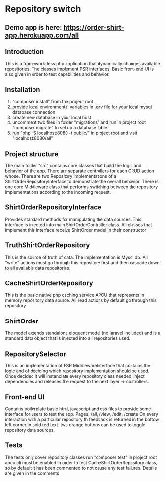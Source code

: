 # Repository switch

## Demo app is here: https://order-shirt-app.herokuapp.com/all

## Introduction
This is a framework-less php application that dynamically changes available repositories. The classes implement PSR interfaces. 
Basic front-end UI is also given in order to test capabilities and behavior.

## Installation
1. "composer install" from the project root
2. provide local environmental variables in .env file for your local mysql database connection
3. create new database in your local host
4. uncomment two files in folder "migrations" and run in project root "composer migrate" to set up a database table.
5. run "php -S localhost:8080 -t public/" in project root and visit "localhost:8080/all"

## Project structure
The main folder "src" contains core classes that build the logic and behavior of the app. 
There are separate controllers for each CRUD action whose. 
There are two Repository implementations of a ShirtOrderRepositoryInterface to demonstrate the overall behavior.
There is one core Middleware class that performs switching between the repository implementations according to the incoming request.

## ShirtOrderRepositoryInterface
Provides standard methods for manipulating the data sources. This interface is injected into main ShirtOrderController class.
All classes that implement this interface receive ShirtOrder model in their constructor

## TruthShirtOrderRepository
This is the source of truth of data. The implementation is Mysql db. All "write" actions must go through this repository first and then cascade down to all available data repositories.

## CacheShirtOrderRepository
This is the basic native php caching service APCU that represents in memory repository data source. All read actions by default go through this repository

## ShirtOrder
The model extends standalone eloquent model (no laravel included) and is a standard data object that is injected into all repositories used.

## RepositorySelector
This is an implementation of PSR MiddlewareInterface that contains the logic and of deciding which repository implementation should be used.
Once decided it will instanciate every repository class needed, inject dependencies and releases the request to the next layer -> controllers.

## Front-end UI
Contains boilerplate basic html, javascript and css files to provide some interface for users to test the app.
Pages: /all, /view, /edit, /create
On every interaction with a particular repository th feedback is returned in the bottow left corner in bold red text.
two orange buttons can be used to toggle repository data sources. 

## Tests
The tests only cover repository classes
run "composer test" in project root
apcu cli must be enabled in order to test CacheShirtOrderRepository class, so by default it has been commented to not cause any test failures. Details are given in the comments









